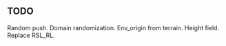 ## TODO

Random push. Domain randomization. Env_origin from terrain. Height field. Replace RSL_RL.

